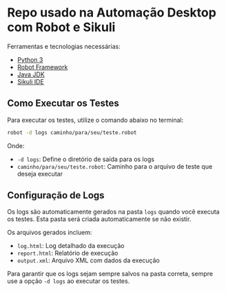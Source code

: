 # Repo usado na Automação Desktop com Robot e Sikuli

Ferramentas e tecnologias necessárias:

- [Python 3](https://www.python.org/downloads/)
- [Robot Framework](https://robotframework.org/#learning)
- [Java JDK](https://www.oracle.com/br/java/technologies/downloads/)
- [Sikuli IDE](http://sikulix.com/)

## Como Executar os Testes

Para executar os testes, utilize o comando abaixo no terminal:

```bash
robot -d logs caminho/para/seu/teste.robot
```

Onde:
- `-d logs`: Define o diretório de saída para os logs
- `caminho/para/seu/teste.robot`: Caminho para o arquivo de teste que deseja executar

## Configuração de Logs

Os logs são automaticamente gerados na pasta `logs` quando você executa os testes. Esta pasta será criada automaticamente se não existir.

Os arquivos gerados incluem:
- `log.html`: Log detalhado da execução
- `report.html`: Relatório de execução
- `output.xml`: Arquivo XML com dados da execução

Para garantir que os logs sejam sempre salvos na pasta correta, sempre use a opção `-d logs` ao executar os testes.